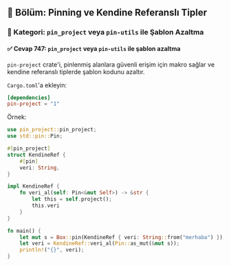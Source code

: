 ## 📘 Bölüm: Pinning ve Kendine Referanslı Tipler
### 🔹 Kategori: `pin_project` veya `pin-utils` ile Şablon Azaltma
#### ✅ Cevap 747: `pin_project` veya `pin-utils` ile şablon azaltma

`pin-project` crate'i, pinlenmiş alanlara güvenli erişim için makro sağlar ve kendine referanslı tiplerde şablon kodunu azaltır.

`Cargo.toml`'a ekleyin:
```toml
[dependencies]
pin-project = "1"
```

Örnek:
```rust
use pin_project::pin_project;
use std::pin::Pin;

#[pin_project]
struct KendineRef {
    #[pin]
    veri: String,
}

impl KendineRef {
    fn veri_al(self: Pin<&mut Self>) -> &str {
        let this = self.project();
        this.veri
    }
}

fn main() {
    let mut s = Box::pin(KendineRef { veri: String::from("merhaba") });
    let veri = KendineRef::veri_al(Pin::as_mut(&mut s));
    println!("{}", veri);
}
```
